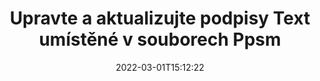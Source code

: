 ---
############################# Static ############################
layout: "auto-gen-signature"
date: 2022-03-01T15:12:22
draft: false
operation: Update
signaturetype: Text
fileformat: Ppsm
productName: .NET
lang: cs
productCode: net
otherformats: pdf doc docx docm dot dotm dotx odt ott rtf xls xlsx xlsm xlsb csv ods ots xltx xltm ppt pptx pps ppsx odp otp potx potm pptm ppsm
breadcrumb: Put Text signature on Ppsm for C#

############################# Head ############################
head_title: "Aktualizujte podpisy Text umístěné v souborech Ppsm pomocí C#"
head_description: "Použijte jednoduchý a snadno pochopitelný kód .NET pro aktualizaci podpisů Text v podepsaných dokumentech Ppsm."

############################# Header ############################
title: "Upravte a aktualizujte podpisy Text umístěné v souborech Ppsm"
description: "API pro .NET poskytuje funkce pro aktualizaci podpisů Text v dokumentech Ppsm. Aktualizujte elektronické podpisy ve svých dokumentech Ppsm pomocí několika řádků kódu C# rychle a snadno."
bg_image: "https://cms.admin.containerize.com/templates/aspose/App_Themes/V3/images/bg/header1.png"
bg_overlay: false
button:
    enable: true

############################# SubMenu ############################
submenu:
    enable: true

    left:
        img_alt: "GroupDocs.Signature for .NET"
        image: "https://cms.admin.containerize.com/templates/groupdocs/images/product-logos/90x90-noborder/groupdocs-signature-net.png"
        product: "GroupDocs.Signature"
        platform: ".NET"



############################# About ############################
about:
    enable: true
    title: "Přečtěte si o funkcích API služby GroupDocs.Signature for .NET"
    content: |
        Funkce API [GroupDocs.Signature for .NET](https://products.groupdocs.com/signature/net/) obsahuje široký výběr prostředků pro zpracování dokumentů ve formátech poptávky pomocí elektronických podpisů. Je podporováno široké spektrum elektronických podpisů, jako jsou texty, obrázky, digitální certifikáty, čárové kódy, QR kódy, razítka nebo metadata. Zákazníci mohou přidávat, odstraňovat, upravovat, ověřovat nebo prohledávat digitální podpisy v souborech PDF, dokumentech MS Word, sešitech MS Excel, prezentacích MS PowerPoint, souborech Adobe Photoshop a různých formátech obrázků. K dispozici je řada užitečných funkcí a nastavení.
    

############################# Steps ############################
steps:
    enable: true
    title_left: "Jak změnit podpisy Text ve vašem dokumentu Ppsm"
    content_left: |
        [GroupDocs.Signature for .NET](https://products.groupdocs.com/signature/net/) obsahuje užitečné funkce, jako je aktualizace podpisů Text umístěných v dokumentech Ppsm. Umožňuje měnit vlastnosti podpisů bez dalšího kódu.
        
        * Začněte tím, že vytvoříte objekt Signature, který bude předán jako cesta parametru konstruktoru k dokumentu, který má být aktualizován.
        * Poté vytvořte instanci příslušného konkrétního objektu podpisu a nastavte jeho identifikátor a vlastnosti, které je třeba změnit.
        * Nakonec zavolejte metodu Signature's Update předáním konkrétního objektu podpisu.
        * Zpracujte aktualizaci výsledků k vašemu upozornění.

    title_right: "Požadavky na systém"
    content_right: |
        GroupDocs.Signature for .NET jsou podporovány na všech hlavních platformách a operačních systémech. Před spuštěním níže uvedeného kódu se prosím ujistěte, že máte ve svém systému nainstalovány následující předpoklady.

        * Operační systémy: Microsoft Windows, Linux, MacOS
        * Vývojová prostředí: Microsoft Visual Studio, Xamarin, MonoDevelop
        * Frameworks: .NET Framework, .NET Standard, .NET Core, Mono
        * Stáhněte si nejnovější verzi GroupDocs.Signature for .NET z [Nuget](https://www.nuget.org/packages/groupdocs.signature)
         
    code: |
        ```csharp    
                
        // Set up input Ppsm file
        string filePath = "input.ppsm";

        // Instantiate Signature for input file
        using (GroupDocs.Signature.Signature signature = new GroupDocs.Signature.Signature(filePath))
        {
                // Id of signature which is supposed to be updated
                // such Id might be got as a result of search operation
                string id = "ff988ab1-7403-4c8d-8db7-f2a56b9f8530";

                // provide signature features to update
                // set up particular signature id
                TextSignature signatureToUpdate = new TextSignature(id)
                {
                    // specify signature width
                    Width = 130,
                    // specify signature height
                    Height = 20,
                    // set left position
                    Left = 40,
                    // set top position
                    Top = 50,
                    // set up new text
                    Text = "Mr. John Smith"
                };

                // update signature
                bool updateResult = signature.Update(signatureToUpdate);

                // process updation result
                if (updateResult)
                {
                    Console.WriteLine("Signature was updated successfully!");
                }
        }

        ```

############################# Demos ############################
demos:
    enable: true
    title: "Aktualizace podpisů Text na stránkách dokumentu - Živá ukázka"
    content: |
       Upravte různé elektronické podpisy dokumentu Ppsm právě teď na webu [GroupDocs.Signature App](https://products.groupdocs.app/signature/family).          

############################# More Formats ############################
more_formats:
    enable: true
    title: "Aktualizujte různé podpisy Text prostřednictvím C#"
    content: |
        "Úpravy digitálních podpisů, které jsou umístěny v různých formátech dokumentů. Aktualizujte data podpisů bez dalšího kódu."
    format: 
       
       
back_to_top:
    enable: true
---